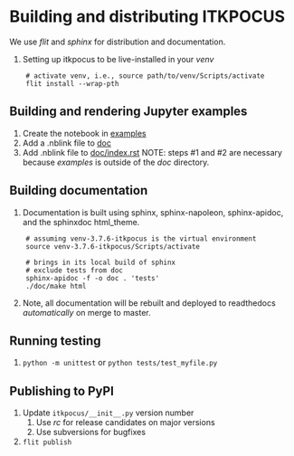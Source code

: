 # Building and distributing ITKPOCUS
We use _flit_ and _sphinx_ for distribution and documentation.
 
1.  Setting up itkpocus to be live-installed in your _venv_
```
    # activate venv, i.e., source path/to/venv/Scripts/activate
    flit install --wrap-pth
```

## Building and rendering Jupyter examples
1. Create the notebook in [examples](examples)
2. Add a .nblink file to [doc](doc)
3. Add .nblink file to [doc/index.rst](doc/index.rst)
NOTE: steps #1 and #2 are necessary because _examples_ is outside of the _doc_ directory.

## Building documentation
1. Documentation is built using sphinx, sphinx-napoleon, sphinx-apidoc, and the sphinxdoc html_theme.
```
    # assuming venv-3.7.6-itkpocus is the virtual environment
    source venv-3.7.6-itkpocus/Scripts/activate
    
    # brings in its local build of sphinx
    # exclude tests from doc
    sphinx-apidoc -f -o doc . 'tests'
    ./doc/make html
```
2. Note, all documentation will be rebuilt and deployed to readthedocs _automatically_ on merge to master.

## Running testing
1. `python -m unittest` or `python tests/test_myfile.py`

## Publishing to PyPI
1. Update `itkpocus/__init__.py` version number
    1. Use _rc_ for release candidates on major versions
    2. Use subversions for bugfixes
2. `flit publish`